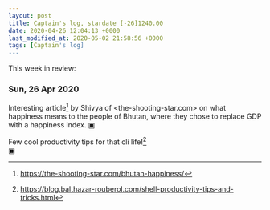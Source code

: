 ```yaml
---
layout: post
title: Captain's log, stardate [-26]1240.00
date: 2020-04-26 12:04:13 +0000
last_modified_at: 2020-05-02 21:58:56 +0000
tags: [Captain's log]
---
```


This week in review:

<!-- more -->

### Sun, 26 Apr 2020
Interesting article[^1] by Shivya of <the-shooting-star.com> on what happiness
means to the people of Bhutan, where they chose to replace GDP with a happiness
index.
▣

Few cool productivity tips for that cli life![^2]  
▣

[^1]: <https://the-shooting-star.com/bhutan-happiness/>
[^2]: <https://blog.balthazar-rouberol.com/shell-productivity-tips-and-tricks.html>